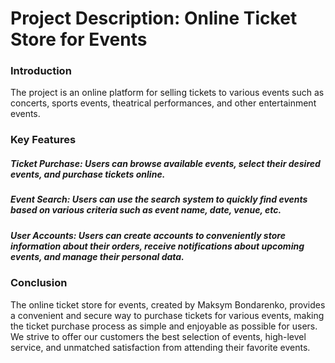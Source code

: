 
# **Project Description: Online Ticket Store for Events**

### **Introduction**

The project is an online platform for selling tickets to various events such as concerts, sports events, theatrical performances, and other entertainment events.

### **Key Features**

##### Ticket Purchase: Users can browse available events, select their desired events, and purchase tickets online.

##### Event Search: Users can use the search system to quickly find events based on various criteria such as event name, date, venue, etc.

##### User Accounts: Users can create accounts to conveniently store information about their orders, receive notifications about upcoming events, and manage their personal data.

### Conclusion

The online ticket store for events, created by Maksym Bondarenko, provides a convenient and secure way to purchase tickets for various events, making the ticket purchase process as simple and enjoyable as possible for users. We strive to offer our customers the best selection of events, high-level service, and unmatched satisfaction from attending their favorite events.

